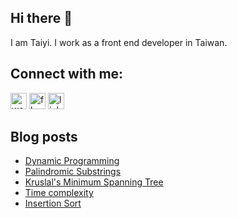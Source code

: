 ## Hi there 👋

I am Taiyi. I work as a front end developer in Taiwan.

## Connect with me:

[<img alt="website" src="https://cdn.jsdelivr.net/npm/simple-icons@3.5.0/icons/blogger.svg" width="26px"/>][website]
[<img alt="fb" src="https://cdn.jsdelivr.net/npm/simple-icons@v3/icons/facebook.svg" width="26px"/>][facebook]
[<img alt="linkedin" src="https://cdn.jsdelivr.net/npm/simple-icons@v3/icons/linkedin.svg" width="26px"/>][linkedin]

## Blog posts

<!-- BLOG-POST-LIST:START -->

- [Dynamic Programming](https://moved0311.github.io/2020-09-21-DP/)
- [Palindromic Substrings](https://moved0311.github.io/2020-09-21-PalindromicSubString/)
- [Kruslal's Minimum Spanning Tree](https://moved0311.github.io/2020-09-13-kruskal/)
- [Time complexity](https://moved0311.github.io/2020-09-07-timeComplexity/)
- [Insertion Sort](https://moved0311.github.io/2020-08-30-insertSort/)
<!-- BLOG-POST-LIST:END -->

[website]: https://moved0311.github.io/
[facebook]: https://www.facebook.com/profile.php?id=100000329876068
[linkedin]: https://www.linkedin.com/in/jiang-taiyi-7854ba205/

<!-- TODO: fix github action setting -->
<!-- update 20210830 -->
